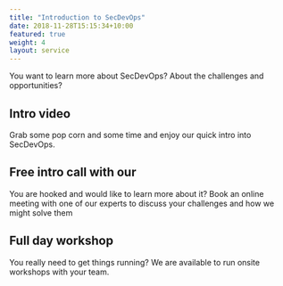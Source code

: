```yaml
---
title: "Introduction to SecDevOps"
date: 2018-11-28T15:15:34+10:00
featured: true
weight: 4
layout: service
---
```


You want to learn more about SecDevOps? About the challenges and opportunities?

## Intro video

Grab some pop corn and some time and enjoy our quick intro into SecDevOps.

## Free intro call with our 

You are hooked and would like to learn more about it? Book an online meeting with one of our experts to discuss your challenges and how we might solve them

## Full day workshop

You really need to get things running? We are available to run onsite workshops with your team.
